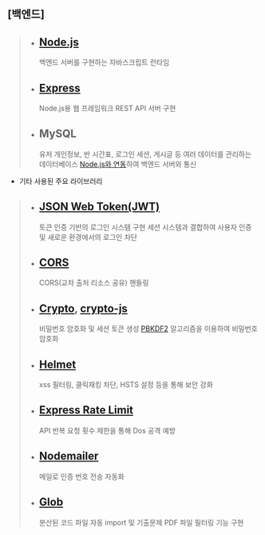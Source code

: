 ## [백엔드]

> - ## [Node.js](https://nodejs.org/en)
>   백엔드 서버를 구현하는 자바스크립트 런타임
> - ## [Express](https://expressjs.com/ko)
>   Node.js용 웹 프레임워크
>   REST API 서버 구현
> - ## MySQL
>   유저 개인정보, 반 시간표, 로그인 세션, 게시글 등 여러 데이터를 관리하는 데이터베이스
>   [Node.js와 연동](https://github.com/sidorares/node-mysql2)하여 백엔드 서버와 통신

- 기타 사용된 주요 라이브러리

> - ## [JSON Web Token(JWT)](https://github.com/auth0/node-jsonwebtoken)
>   토큰 인증 기반의 로그인 시스템 구현
>   세션 시스템과 결합하여 사용자 인증 및 새로운 환경에서의 로그인 차단
> - ## [CORS](https://expressjs.com/en/resources/middleware/cors.html)
>   CORS(교차 출처 리소스 공유) 핸들링
> - ## [Crypto](https://nodejs.org/api/crypto.html), [crypto-js](https://github.com/brix/crypto-js)
>   비밀번호 암호화 및 세션 토큰 생성
>   [PBKDF2](https://en.wikipedia.org/wiki/PBKDF2) 알고리즘을 이용하여 비밀번호 암호화
> - ## [Helmet](https://helmetjs.github.io)
>   xss 필터링, 클릭재킹 차단, HSTS 설정 등을 통해 보안 강화
> - ## [Express Rate Limit](https://github.com/express-rate-limit/express-rate-limit)
>   API 반복 요청 횟수 제한을 통해 Dos 공격 예방
> - ## [Nodemailer](https://nodemailer.com/about)
>   메일로 인증 번호 전송 자동화
> - ## [Glob](https://github.com/isaacs/node-glob)
>   분산된 코드 파일 자동 import 및 기출문제 PDF 파일 필터링 기능 구현
